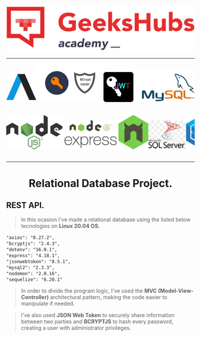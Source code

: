 <!-- ![Axios](/img/axios.png)*Axios* -->
<img src="/img/Geekshubs.png" style="width:900px;"/>

----------------
<pre>
<center><img src="/img/axios.png" style="width:80px;"/><img src="/img/bcrypt.jpg" style="width:180px;"/><img src="/img/jwt.png" style="width:80px;"/><img src="/img/mysql.jpg" style="width:180px;"/></center>

<center><img src="/img/Nodejs.png" style="width:150px;"/><img src="/img/nodeExpress.png" style="width:150px;"/><img src="/img/nodemon.png" style="width:80px;"/><img src="/img/sql.jpg" style="width:100px;"/><img src="/img/sequelize-icon.svg" style="width:80px;"/></center>
</pre>

------------
# <center>Relational Database Project.</center>
##  REST API.

> In this ocasion I've made a relational database using the listed below tecnologies on <b>Linux 20.04 OS.</b>

    "axios": "0.27.2",
    "bcryptjs": "2.4.3",
    "dotenv": "16.0.1",
    "express": "4.18.1",
    "jsonwebtoken": "8.5.1",
    "mysql2": "2.3.3",
    "nodemon": "2.0.16",
    "sequelize": "6.20.1"


> In order to divide the program logic, I've used the <b>MVC (Model-View-Controller)</b> architectural pattern, making the code easier to manipulate if needed.

> I've also used <b>JSON Web Token</b> to securely share information between two parties and <b>BCRYPTJS</b> to hash every password, creating a user with administrator privileges.


>